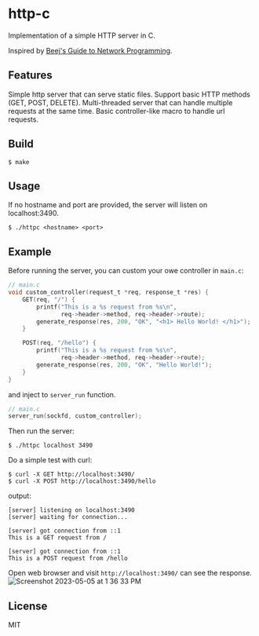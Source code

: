 # http-c

Implementation of a simple HTTP server in C.

Inspired by [Beej's Guide to Network Programming](https://beej.us/guide/bgnet/).

## Features

Simple http server that can serve static files. Support basic HTTP methods (GET, POST, DELETE). Multi-threaded server that can handle multiple requests at the same time. Basic controller-like macro to handle url requests.

## Build

```
$ make
```

## Usage

If no hostname and port are provided, the server will listen on localhost:3490.

```
$ ./httpc <hostname> <port>
```

## Example

Before running the server, you can custom your owe controller in `main.c`:

```c
// main.c
void custom_controller(request_t *req, response_t *res) {
    GET(req, "/") {
        printf("This is a %s request from %s\n",
               req->header->method, req->header->route);
        generate_response(res, 200, "OK", "<h1> Hello World! </h1>");
    }

    POST(req, "/hello") {
        printf("This is a %s request from %s\n",
               req->header->method, req->header->route);
        generate_response(res, 200, "OK", "Hello World!");
    }
}
```

and inject to `server_run` function.

```c
// main.c
server_run(sockfd, custom_controller);
```

Then run the server:

```
$ ./httpc localhost 3490
```

Do a simple test with curl:

```
$ curl -X GET http://localhost:3490/
$ curl -X POST http://localhost:3490/hello
```

output:

```
[server] listening on localhost:3490
[server] waiting for connection...

[server] got connection from ::1
This is a GET request from /

[server] got connection from ::1
This is a POST request from /hello
```

Open web browser and visit `http://localhost:3490/` can see the response.
![Screenshot 2023-05-05 at 1 36 33 PM](https://user-images.githubusercontent.com/24312717/236564197-76c74a3e-6ae4-460c-b358-d2e204b1171e.png)


## License

MIT
